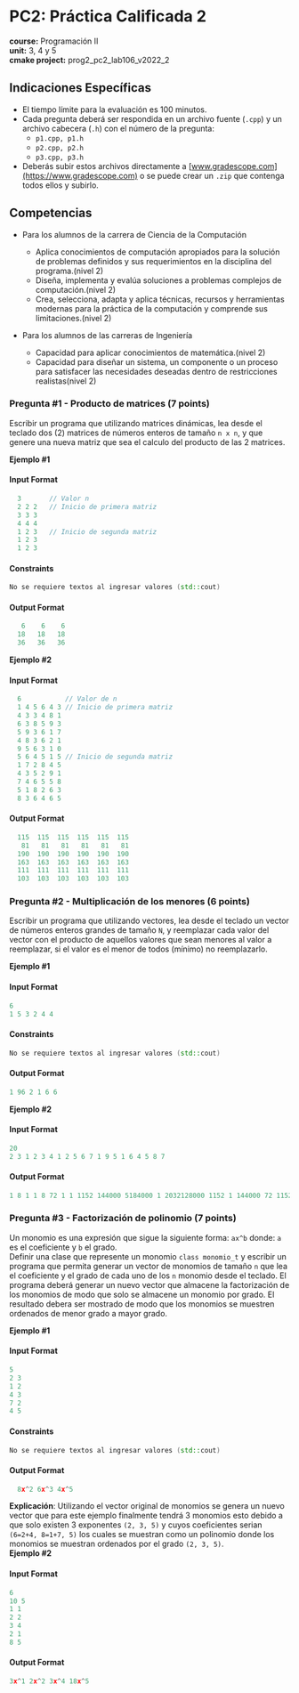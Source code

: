 # PC2: Práctica Calificada 2
**course:** Programación II  
**unit:** 3, 4 y 5  
**cmake project:** prog2_pc2_lab106_v2022_2

## Indicaciones Específicas
- El tiempo límite para la evaluación es 100 minutos.
- Cada pregunta deberá ser respondida en un archivo fuente (`.cpp`) y un archivo cabecera (`.h`) con el número de la pregunta:
  - `p1.cpp, p1.h`
  - `p2.cpp, p2.h`
  - `p3.cpp, p3.h`
- Deberás subir estos archivos directamente a [www.gradescope.com](https://www.gradescope.com) o se puede crear un `.zip` que contenga todos ellos y subirlo.

## Competencias
- Para los alumnos de la carrera de Ciencia de la Computación
  - Aplica conocimientos de computación apropiados para la solución de problemas definidos y sus requerimientos en la disciplina del programa.(nivel 2)
  - Diseña, implementa y evalúa soluciones a problemas complejos de computación.(nivel 2)
  - Crea, selecciona, adapta y aplica técnicas, recursos y herramientas modernas para la práctica de la computación y comprende sus limitaciones.(nivel 2)

- Para los alumnos de las carreras de Ingeniería
  - Capacidad para aplicar conocimientos de matemática.(nivel 2)
  - Capacidad para diseñar un sistema, un componente o un proceso para satisfacer las necesidades deseadas dentro de restricciones realistas(nivel 2)

### Pregunta #1 - Producto de matrices (7 points)

Escribir un programa que utilizando matrices dinámicas, lea desde el teclado dos (2) matrices de números enteros de tamaño `n x n`, y que genere una nueva matriz que sea el calculo del producto de las 2 matrices.

**Ejemplo #1**
#### Input Format
```cpp
  3       // Valor n
  2 2 2   // Inicio de primera matriz 
  3 3 3
  4 4 4
  1 2 3   // Inicio de segunda matriz
  1 2 3
  1 2 3
```

#### Constraints
```cpp
No se requiere textos al ingresar valores (std::cout)
```

#### Output Format
```cpp
   6    6    6
  18   18   18
  36   36   36
```

**Ejemplo #2**
#### Input Format
```cpp
  6           // Valor de n
  1 4 5 6 4 3 // Inicio de primera matriz
  4 3 3 4 8 1
  6 3 8 5 9 3
  5 9 3 6 1 7
  4 8 3 6 2 1
  9 5 6 3 1 0
  5 6 4 5 1 5 // Inicio de segunda matriz
  1 7 2 8 4 5
  4 3 5 2 9 1
  7 4 6 5 5 8
  5 1 8 2 6 3
  8 3 6 4 6 5
```
#### Output Format
```cpp
  115  115  115  115  115  115
   81   81   81   81   81   81
  190  190  190  190  190  190
  163  163  163  163  163  163
  111  111  111  111  111  111
  103  103  103  103  103  103
```

### Pregunta #2 - Multiplicación de los menores (6 points)

Escribir un programa que utilizando vectores, lea desde el teclado un vector de números enteros grandes de tamaño `N`, y reemplazar cada valor del vector con el producto de aquellos valores que sean menores al valor a reemplazar, si el valor es el menor de todos (mínimo) no reemplazarlo.

**Ejemplo #1**
#### Input Format
```cpp
6
1 5 3 2 4 4
```

#### Constraints
```cpp
No se requiere textos al ingresar valores (std::cout)
```

#### Output Format
```cpp
1 96 2 1 6 6
```

**Ejemplo #2**
#### Input Format
```cpp
20
2 3 1 2 3 4 1 2 5 6 7 1 9 5 1 6 4 5 8 7
```
#### Output Format
```cpp
1 8 1 1 8 72 1 1 1152 144000 5184000 1 2032128000 1152 1 144000 72 1152 254016000 5184000
```

### Pregunta #3 - Factorización de polinomio (7 points)

Un monomio es una expresión que sigue la siguiente forma: `ax^b` donde: `a` es el coeficiente y `b` el grado.  
Definir una clase que represente un monomio `class monomio_t` y escribir un programa que permita generar un vector de monomios de tamaño `n` que lea el coeficiente y el grado de cada uno de los `n` monomio desde el teclado.
El programa deberá generar un nuevo vector que almacene la factorización de los monomios de modo que solo se almacene un monomio por grado. El resultado debera ser mostrado de modo que los monomios se muestren ordenados de menor grado a mayor grado.

**Ejemplo #1**
#### Input Format
```cpp
5
2 3
1 2
4 3
7 2
4 5
```

#### Constraints
```cpp
No se requiere textos al ingresar valores (std::cout)
```

#### Output Format
```cpp
  8x^2 6x^3 4x^5
```

**Explicación**: Utilizando el vector original de monomios se genera un nuevo vector que
para este ejemplo finalmente tendrá 3 monomios esto debido a que solo existen 3 exponentes `(2, 3, 5)` y cuyos coeficientes serian `(6=2+4, 8=1+7, 5)` los cuales se muestran como un polinomio
donde los monomios se muestran ordenados por el grado `(2, 3, 5)`.  
**Ejemplo #2**
#### Input Format
```cpp
6
10 5
1 1
2 2
3 4
2 1
8 5
```
#### Output Format
```cpp
3x^1 2x^2 3x^4 18x^5
```
